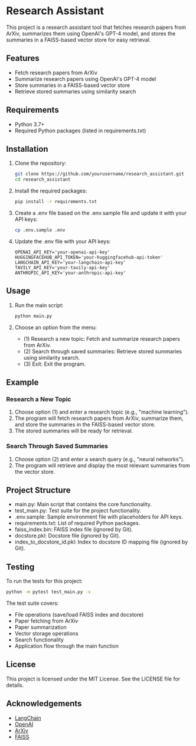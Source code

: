 # Research Assistant

This project is a research assistant tool that fetches research papers from ArXiv, summarizes them using OpenAI's GPT-4 model, and stores the summaries in a FAISS-based vector store for easy retrieval.

## Features

- Fetch research papers from ArXiv
- Summarize research papers using OpenAI's GPT-4 model
- Store summaries in a FAISS-based vector store
- Retrieve stored summaries using similarity search

## Requirements

- Python 3.7+
- Required Python packages (listed in requirements.txt)

## Installation

1. Clone the repository:

    ```sh
    git clone https://github.com/yourusername/research_assistant.git
    cd research_assistant
    ```

2. Install the required packages:

    ```sh
    pip install -r requirements.txt
    ```

3. Create a .env file based on the .env.sample file and update it with your API keys:

    ```sh
    cp .env.sample .env
    ```

4. Update the .env file with your API keys:

    ```env
    OPENAI_API_KEY='your-openai-api-key'
    HUGGINGFACEHUB_API_TOKEN='your-huggingfacehub-api-token'
    LANGCHAIN_API_KEY='your-langchain-api-key'
    TAVILY_API_KEY='your-tavily-api-key'
    ANTHROPIC_API_KEY='your-anthropic-api-key'
    ```

## Usage

1. Run the main script:

    ```sh
    python main.py
    ```

2. Choose an option from the menu:

    - (1) Research a new topic: Fetch and summarize research papers from ArXiv.
    - (2) Search through saved summaries: Retrieve stored summaries using similarity search.
    - (3) Exit: Exit the program.

## Example

### Research a New Topic

1. Choose option (1) and enter a research topic (e.g., "machine learning").
2. The program will fetch research papers from ArXiv, summarize them, and store the summaries in the FAISS-based vector store.
3. The stored summaries will be ready for retrieval.

### Search Through Saved Summaries

1. Choose option (2) and enter a search query (e.g., "neural networks").
2. The program will retrieve and display the most relevant summaries from the vector store.

## Project Structure

- main.py: Main script that contains the core functionality.
- test_main.py: Test suite for the project functionality.
- .env.sample: Sample environment file with placeholders for API keys.
- requirements.txt: List of required Python packages.
- faiss_index.bin: FAISS index file (ignored by Git).
- docstore.pkl: Docstore file (ignored by Git).
- index_to_docstore_id.pkl: Index to docstore ID mapping file (ignored by Git).

## Testing

To run the tests for this project:

```sh
python -m pytest test_main.py -v
```

The test suite covers:
- File operations (save/load FAISS index and docstore)
- Paper fetching from ArXiv
- Paper summarization
- Vector storage operations
- Search functionality
- Application flow through the main function

## License

This project is licensed under the MIT License. See the LICENSE file for details.

## Acknowledgements

- [LangChain](https://github.com/langchain-ai/langchain)
- [OpenAI](https://openai.com/)
- [ArXiv](https://arxiv.org/)
- [FAISS](https://github.com/facebookresearch/faiss)